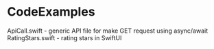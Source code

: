 # CodeExamples

ApiCall.swift - generic API file for make GET request using async/await<br />
RatingStars.swift - rating stars in SwiftUI
